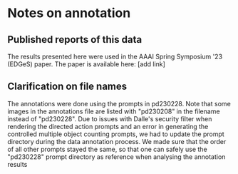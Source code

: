 # Notes on annotation

## Published reports of this data
The results presented here were used in the AAAI Spring Symposium '23 (EDGeS) paper. The paper is available here: [add link]

## Clarification on file names
The annotations were done using the prompts in pd230228. Note that some images in the annotations file are listed with "pd230208" in the filename instead of "pd230228". Due to issues with Dalle's security filter when rendering the directed action prompts and an error in generating the controlled multiple object counting prompts, we had to update the prompt directory during the data annotation process. We made sure that the order of all other prompts stayed the same, so that one can safely use the "pd230228" prompt directory as reference when analysing the annotation results